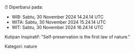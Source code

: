 ⏰ Diperbarui pada:
- WIB: Sabtu, 30 November 2024 14.24.14 UTC
- WITA: Sabtu, 30 November 2024 15.24.14 UTC
- WIT: Sabtu, 30 November 2024 16.24.14 UTC

Kutipan Inspiratif:
"Self-preservation is the first law of nature."


Kategori: nature

